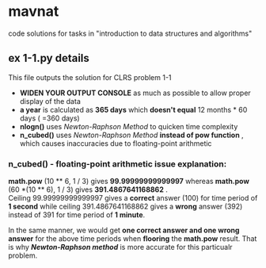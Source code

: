 # mavnat
code solutions for tasks in "introduction to data structures and algorithms"


## ex 1-1.py details
   This file outputs the solution for CLRS problem 1-1
   
   - **WIDEN YOUR OUTPUT CONSOLE** as much as possible to allow proper display of the data
   - **a year** is calculated as **365 days** which **doesn't equal** 12 months * 60 days ( =360 days)
   - **nlogn()** uses _Newton-Raphson Method_ to quicken time complexity
   - **n_cubed()** uses _Newton-Raphson Method_   **instead of pow function** , which causes inaccuracies due to floating-point arithmetic 
### n_cubed() - floating-point arithmetic issue explanation:
 **math.pow** (10 ** 6, 1 / 3) gives **99.99999999999997** whereas **math.pow** (60 *(10 ** 6), 1 / 3) gives **391.4867641168862** .   
   Ceiling 99.99999999999997 gives a **correct** answer (100)  for time period of **1 second** while 
   ceiling 391.4867641168862 gives a **wrong** answer (392) instead of 391 for time period of **1 minute**.
   
   In the same manner, we would get **one correct answer and one wrong answer** for the above time periods when **flooring** the **math.pow** result.
   That is why **_Newton-Raphson method_** is more accurate for this particualr problem.
